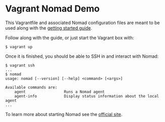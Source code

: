 # Vagrant Nomad Demo

This Vagrantfile and associated Nomad configuration files are meant
to be used along with the
[getting started guide](https://developer.hashicorp.com/nomad/intro/getting-started/install.html).

Follow along with the guide, or just start the Vagrant box with:

    $ vagrant up

Once it is finished, you should be able to SSH in and interact with Nomad:

    $ vagrant ssh
    ...
    $ nomad
    usage: nomad [--version] [--help] <command> [<args>]

    Available commands are:
        agent                 Runs a Nomad agent
        agent-info            Display status information about the local agent
    ...

To learn more about starting Nomad see the [official site](https://developer.hashicorp.com/nomad).

